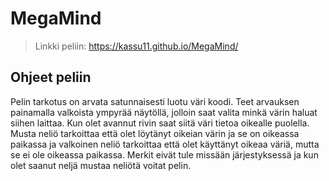 # MegaMind

> Linkki peliin: <a href="https://kassu11.github.io/MegaMind/">https://kassu11.github.io/MegaMind/</a>

## Ohjeet peliin

Pelin tarkotus on arvata satunnaisesti luotu väri koodi.
Teet arvauksen painamalla valkoista ympyrää näytöllä, jolloin saat valita minkä värin haluat siihen laittaa.
Kun olet avannut rivin saat siitä väri tietoa oikealle puolella.
Musta neliö tarkoittaa että olet löytänyt oikeian värin ja se on oikeassa paikassa ja valkoinen neliö tarkoittaa että olet käyttänyt oikeaa väriä, mutta se ei ole oikeassa paikassa.
Merkit eivät tule missään järjestyksessä ja kun olet saanut neljä mustaa neliötä voitat pelin.